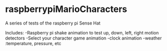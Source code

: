 # raspberrypiMarioCharacters

A series of tests of the raspberry pi Sense Hat 

Includes:
-Raspberry pi shake animation to test up, down, left, right motion detectors
-Select your character game animation
-clock animation
-weather :temperature, pressure, etc
